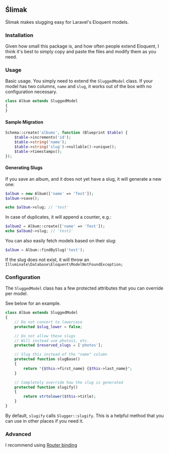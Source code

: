 ## Ślimak

Ślimak makes slugging easy for Laravel's Eloquent models.

### Installation

Given how small this package is, and how often people extend
Eloquent, I think it's best to simply copy and paste the files
and modify them as you need.

### Usage

Basic usage. You simply need to extend the `SluggedModel` class.
If your model has two columns, `name` and `slug`, it works out
of the box with no configuration necessary.

```php
class Album extends SluggedModel
{
}
```

#### Sample Migration

```php
Schema::create('albums', function (Blueprint $table) {
    $table->increments('id');
    $table->string('name');
    $table->string('slug')->nullable()->unique();
    $table->timestamps();
});
```

#### Generating Slugs

If you save an album, and it does not yet have a slug, it will
generate a new one:

```php
$album = new Album(['name' => 'Test']);
$album->save();

echo $album->slug; // 'test'
```

In case of duplicates, it will append a counter, e.g.:

```php
$album2 = Album::create(['name' => 'Test']);
echo $album2->slug; // 'test1'
```

You can also easily fetch models based on their slug:

```php
$album = Album::findBySlug('test');
```

If the slug does not exist, it will throw an `Illuminate\Database\Eloquent\ModelNotFoundException;`

### Configuration

The `SluggedModel` class has a few protected attributes that you can
override per model.

See below for an example.

```php
class Album extends SluggedModel
{
    // Do not convert to lowercase
    protected $slug_lower = false;

    // Do not allow these slugs
    // Will instead use photos1, etc.
    protected $reserved_slugs = ['photos'];

    // Slug this instead of the "name" column
    protected function slugBase()
    {
        return "{$this->first_name} {$this->last_name}";
    }

    // Completely override how the slug is generated
    protected function slugify()
    {
        return strtolower($this->title);
    }
}
```

By default, `slugify` calls `Slugger::slugify`. This is a helpful method
that you can use in other places if you need it.

### Advanced

I recommend using [Router binding](http://andrew.cool/blog/54/Router-Binding-in-Laravel)

